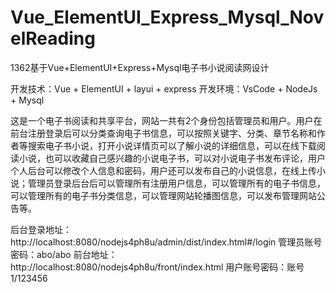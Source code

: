 # Vue_ElementUI_Express_Mysql_NovelReading
1362基于Vue+ElementUI+Express+Mysql电子书小说阅读网设计

开发技术：Vue + ElementUI + layui + express
开发环境：VsCode + NodeJs + Mysql

  这是一个电子书阅读和共享平台，网站一共有2个身份包括管理员和用户。用户在前台注册登录后可以分类查询电子书信息，可以按照关键字、分类、章节名称和作者等搜索电子书小说，打开小说详情页可以了解小说的详细信息，可以在线下载阅读小说，也可以收藏自己感兴趣的小说电子书，可以对小说电子书发布评论，用户个人后台可以修改个人信息和密码，用户还可以发布自己的小说信息，在线上传小说；管理员登录后台后可以管理所有注册用户信息，可以管理所有的电子书信息，可以管理所有的电子书分类信息，可以管理网站轮播图信息，可以发布管理网站公告等。

后台登录地址：http://localhost:8080/nodejs4ph8u/admin/dist/index.html#/login
管理员账号密码：abo/abo
前台地址：http://localhost:8080/nodejs4ph8u/front/index.html
用户账号密码：账号1/123456


